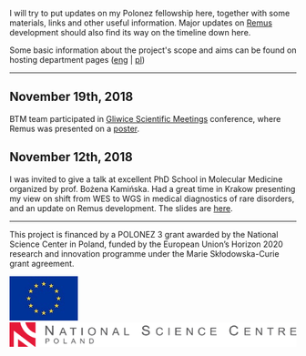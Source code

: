 
I will try to put updates on my Polonez fellowship here, together with some materials, links and other useful information.
Major updates on [Remus](https://github.com/seru71/Remus) development should also find its way on the timeline down here.

Some basic information about the project's scope and aims can be found on hosting department pages ([eng](https://biostat.umed.pl/polonez.php) | [pl](https://biostat.umed.pl/polonez.php))

----

## November 19th, 2018

BTM team participated in [Gliwice Scientific Meetings](http://gsn.io.gliwice.pl) conference, where Remus was presented on a [poster](materials/GSM18_poster.pdf).

## November 12th, 2018

I was invited to give a talk at excellent PhD School in Molecular Medicine organized by prof. Bożena Kamińska. 
Had a great time in Krakow presenting my view on shift from WES to WGS in medical diagnostics of rare disorders, and an update on Remus development.
The slides are [here](materials/SMM18_presentation.pdf).


---

This project is financed by a POLONEZ 3 grant awarded by the National Science Center in Poland, funded by the European Union’s Horizon 2020 research and innovation programme under the Marie Skłodowska-Curie grant agreement.

![eu_logo](img/eu_logo.jpg)
![ncn_logo](img/ncn_logo.png)
